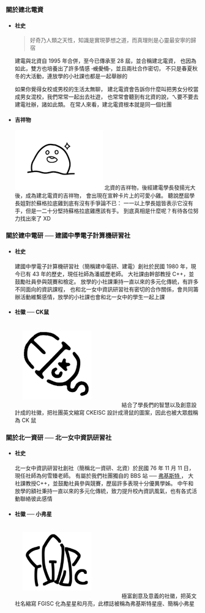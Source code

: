 ### 關於建北電資

- #### 社史

  > 好奇乃人類之天性，知識是實現夢想之道，而真理則是心靈最安寧的歸宿

  建電與北資自 1995 年合併，至今已傳承至 28 屆，並合稱建北電資，
  也因為如此，雙方也培養出了許多情感 <s>&nbsp;或愛情&nbsp;</s>，並且兩社合作密切，
  不只是春夏秋冬的大活動，連放學的小社課也都是一起舉辦的

  如果你覺得女校或男校的生活太無聊，
  建北電資會告訴你什麼叫把男女分校當成男女混校，我們常常一起出去社遊，
  也常常會聽到有北資的說，ㄟ要不要去建電社辦，諸如此類。
  在常人來看，建北電資根本就是同一個社團

- #### 吉祥物

  <div class="chicken-container d-flex">
    <img src="/images/chicken.png" style="width: 230px; flex-shrink: 0;" alt="Chicken" />
    <span>
    北資的吉祥物，後經建電學長發揚光大後，成為建北電資的吉祥物，
    會出現在宣幹卡片上的可愛小雞。
    聽說歷屆學長姐對於蘇格拉底雞到底有沒有手爭論不已：
    一一以上學長姐皆表示它沒有手，但是一二十分堅持蘇格拉底雞應該有手。
    到底真相是什麼呢？有待各位努力找出來了 XD
    </span>
  <div>

### 關於建中電研 ── 建國中學電子計算機研習社

- #### 社史

  建國中學電子計算機研習社（簡稱建中電研、建電）創社於民國 1980 年，現今已有 43 年的歷史，現任社師為潘威歷老師。
  大社課由幹部教授 C++，並鼓勵社員參與競賽和檢定。
  放學的小社課秉持一直以來的多元化傳統，有許多不同面向的資訊課程，
  也和北一女中資訊研習社有密切的合作關係，會共同籌辦活動維繫感情，放學的小社課也會和北一女中的學生一起上課

- #### 社徽 ── CK鼠

  <div class="chicken-container d-flex">
    <img src="/images/ckeisc_mouse.png" style="width: 180px; flex-shrink: 0; padding: 20px; margin-right: 55px;" alt="CKEFGISC Mouse" />
    <span>
    結合了學長們的智慧以及創意設計成的社徽，把社團英文縮寫 CKEISC 設計成滑鼠的圖案，因此也被大眾戲稱為 CK 鼠
    </span>
  <div>

### 關於北一資研 ── 北一女中資訊研習社

- #### 社史

  北一女中資訊研習社創社（簡稱北一資研、北資）於民國 76 年 11 月 11 日，現任社師為何雪臻老師。
  有屬於我們社團獨自的 BBS 站 ── [弗基斯特 <i class="fa-solid fa-arrow-up-right-from-square fa-xs"></i>](telnet://fgisc.org)，
  大社課教授C++，並鼓勵社員參與競賽，歷屆許多表現十分優異學姊。
  中午和放學的額社秉持一直以來的多元化傳統，致力提升校內資訊風氣，也有各式活動聯絡彼此感情

- #### 社徽 ── 小弗星

  <div class="chicken-container d-flex">
    <img src="/images/fgisc_star.png" style="width: 180px; flex-shrink: 0; padding: 20px; margin-right: 55px;" alt="FGISC Star" />
    <span>
      極富創意及意義的社徽，把英文社名縮寫 FGISC 化為星星和月亮，此標誌被稱為弗基斯特星座、簡稱小弗星
    </span>
  <div>
